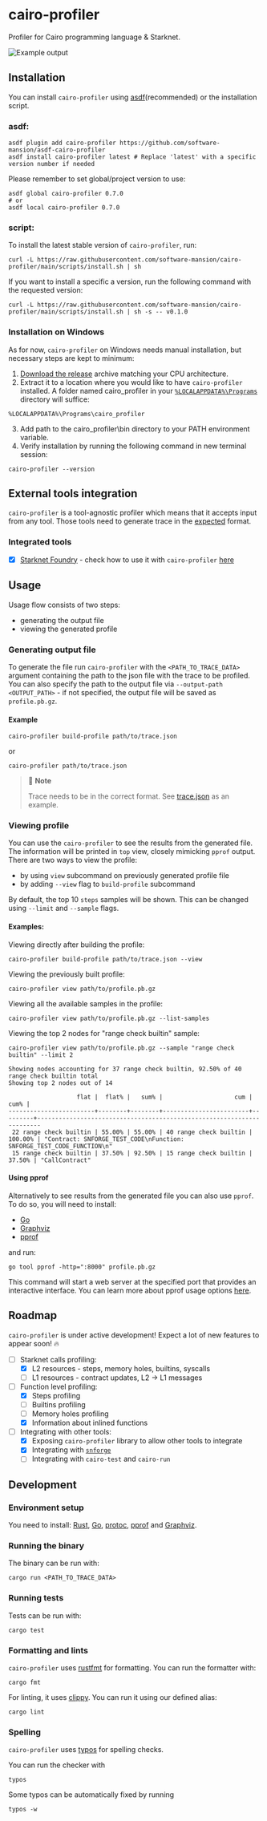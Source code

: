 # cairo-profiler

Profiler for Cairo programming language &amp; Starknet.

![Example output](.github/images/demo.gif)

## Installation

You can install `cairo-profiler` using [asdf](https://asdf-vm.com/guide/getting-started.html)(recommended)
or the installation script.

### asdf:

```shell
asdf plugin add cairo-profiler https://github.com/software-mansion/asdf-cairo-profiler
asdf install cairo-profiler latest # Replace 'latest' with a specific version number if needed
```

Please remember to set global/project version to use:

```shell
asdf global cairo-profiler 0.7.0
# or
asdf local cairo-profiler 0.7.0
```

### script:

To install the latest stable version of `cairo-profiler`, run:

```shell
curl -L https://raw.githubusercontent.com/software-mansion/cairo-profiler/main/scripts/install.sh | sh
```

If you want to install a specific a version, run the following command with the requested version:

```shell
curl -L https://raw.githubusercontent.com/software-mansion/cairo-profiler/main/scripts/install.sh | sh -s -- v0.1.0
```

### Installation on Windows

As for now, `cairo-profiler` on Windows needs manual installation, but necessary steps are kept to minimum:

1. [Download the release](https://github.com/software-mansion/cairo-profiler/releases) archive matching your CPU architecture.
2. Extract it to a location where you would like to have `cairo-profiler` installed. A folder named cairo_profiler in your [`%LOCALAPPDATA%\Programs`](https://learn.microsoft.com/en-us/windows/win32/shell/knownfolderid?redirectedfrom=MSDN#FOLDERID_UserProgramFiles) directory will suffice:
```batch
%LOCALAPPDATA%\Programs\cairo_profiler
```
3. Add path to the cairo_profiler\bin directory to your PATH environment variable.
4. Verify installation by running the following command in new terminal session:
```shell
cairo-profiler --version
```

## External tools integration

`cairo-profiler` is a tool-agnostic profiler which means that it accepts input from any tool. Those tools need to generate
trace in the [expected](https://docs.rs/cairo-annotations/0.2.0/cairo_annotations/trace_data/struct.CallTraceV1.html) format.

### Integrated tools

- [x] [Starknet Foundry](https://github.com/foundry-rs/starknet-foundry) - check how to use it with `cairo-profiler` [here](https://foundry-rs.github.io/starknet-foundry/snforge-advanced-features/profiling.html)

## Usage

Usage flow consists of two steps:

- generating the output file
- viewing the generated profile

### Generating output file

To generate the file run `cairo-profiler` with the `<PATH_TO_TRACE_DATA>` argument containing
the path to the json file with the trace to be profiled. You can also specify the path to the output file via `--output-path <OUTPUT_PATH>` -
if not specified, the output file will be saved as `profile.pb.gz`.

#### Example

```shell
cairo-profiler build-profile path/to/trace.json
```
or
```shell
cairo-profiler path/to/trace.json
```

> 📝 **Note**
>
> Trace needs to be in the correct format. See [trace.json](./crates/cairo-profiler/tests/data/call.json) as an example.

### Viewing profile

You can use the `cairo-profiler` to see the results from the generated file. The information will be printed in `top`
view, closely mimicking `pprof` output. There are two ways to view the profile:
- by using `view` subcommand on previously generated profile file
- by adding `--view` flag to `build-profile` subcommand

By default, the top 10 `steps` samples will be shown. This can be changed using `--limit` and `--sample` flags.

#### Examples:

Viewing directly after building the profile:
```shell
cairo-profiler build-profile path/to/trace.json --view
```

Viewing the previously built profile:
```shell
cairo-profiler view path/to/profile.pb.gz
```

Viewing all the available samples in the profile:
```shell
cairo-profiler view path/to/profile.pb.gz --list-samples
```

Viewing the top 2 nodes for "range check builtin" sample:
```shell
cairo-profiler view path/to/profile.pb.gz --sample "range check builtin" --limit 2

Showing nodes accounting for 37 range check builtin, 92.50% of 40 range check builtin total
Showing top 2 nodes out of 14

                   flat |  flat% |   sum% |                    cum |    cum% |
------------------------+--------+--------+------------------------+---------+-----------------------------------------------------------------------
 22 range check builtin | 55.00% | 55.00% | 40 range check builtin | 100.00% | "Contract: SNFORGE_TEST_CODE\nFunction: SNFORGE_TEST_CODE_FUNCTION\n"
 15 range check builtin | 37.50% | 92.50% | 15 range check builtin |  37.50% | "CallContract"
```

#### Using pprof

Alternatively to see results from the generated file you can also use `pprof`. To do so, you will need to install:

- [Go](https://go.dev/doc/install)
- [Graphviz](https://www.graphviz.org/download/)
- [pprof](https://github.com/google/pprof?tab=readme-ov-file#building-pprof)

and run:

```shell
go tool pprof -http=":8000" profile.pb.gz
```

This command will start a web server at the specified port that provides an interactive interface.
You can learn more about pprof usage options [here](https://github.com/google/pprof?tab=readme-ov-file#basic-usage).

## Roadmap

`cairo-profiler` is under active development! Expect a lot of new features to appear soon! 🔥

- [ ] Starknet calls profiling:
  - [x] L2 resources - steps, memory holes, builtins, syscalls 
  - [ ] L1 resources - contract updates, L2 -> L1 messages
- [ ] Function level profiling:
  - [x] Steps profiling
  - [ ] Builtins profiling
  - [ ] Memory holes profiling
  - [x] Information about inlined functions
- [ ] Integrating with other tools:
  - [x] Exposing `cairo-profiler` library to allow other tools to integrate
  - [x] Integrating with [`snforge`](https://github.com/foundry-rs/starknet-foundry)
  - [ ] Integrating with `cairo-test` and `cairo-run`

## Development

### Environment setup
You need to install: [Rust](https://www.rust-lang.org/tools/install), [Go](https://go.dev/doc/install), 
[protoc](https://grpc.io/docs/protoc-installation), [pprof](https://github.com/google/pprof?tab=readme-ov-file#building-pprof) and [Graphviz](https://graphviz.org/download). 

### Running the binary

The binary can be run with:

```shell
cargo run <PATH_TO_TRACE_DATA>
```

### Running tests

Tests can be run with:

```shell
cargo test
```

### Formatting and lints

`cairo-profiler` uses [rustfmt](https://github.com/rust-lang/rustfmt) for formatting. You can run the formatter with:

```shell
cargo fmt
```

For linting, it uses [clippy](https://github.com/rust-lang/rust-clippy). You can run it using our defined alias:

```shell
cargo lint
```

### Spelling

`cairo-profiler` uses [typos](https://github.com/marketplace/actions/typos-action) for spelling checks.

You can run the checker with

```shell
typos
```

Some typos can be automatically fixed by running

```shell
typos -w
```
